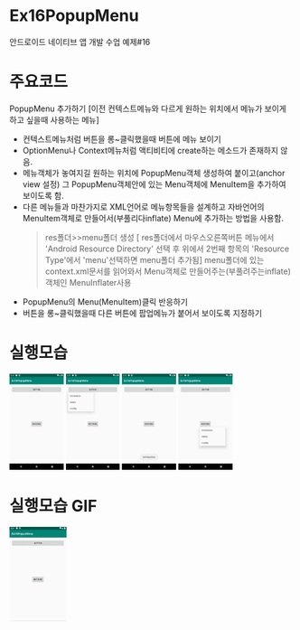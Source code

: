 # Ex16PopupMenu
안드로이드 네이티브 앱 개발 수업 예제#16

# 주요코드
PopupMenu 추가하기 [이전 컨텍스트메뉴와 다르게 원하는 위치에서 메뉴가 보이게 하고 싶을때 사용하는 메뉴]

- 컨텍스트메뉴처럼 버튼을 롱~클릭했을때 버튼에 메뉴 보이기
- OptionMenu나 Context메뉴처럼 액티비티에 create하는 메소드가 존재하지 않음.
- 메뉴객체가 놓여지길 원하는 위치에 PopupMenu객체 생성하여 붙이고(anchor view 설정) 그 PopupMenu객체안에 있는 Menu객체에 MenuItem을 추가하여 보이도록 함.
- 다른 메뉴들과 마찬가지로 XML언어로 메뉴항목들을 설계하고 자바언어의 MenuItem객체로 만들어서(부풀리다inflate) Menu에 추가하는 방법을 사용함.
    > res폴더>>menu폴더 생성 [ res폴더에서 마우스오른쪽버튼 메뉴에서 'Android Resource Directory' 선택 후 위에서 2번째 항목의 'Resource Type'에서 'menu'선택하면 menu폴더 추가됨]
    > menu폴더에 있는 context.xml문서를 읽어와서 Menu객체로 만들어주는(부풀려주는inflate) 객체인 MenuInflater사용
- PopupMenu의 Menu(MenuItem)클릭 반응하기
- 버튼을 롱~클릭했을때 다른 버튼에 팝업메뉴가 붙어서 보이도록 지정하기

# 실행모습
<div>
  <img src="device-2020-02-11-111432.png" width="19%"/>
  <img src="device-2020-02-11-111622.png" width="19%"/>
  <img src="device-2020-02-11-111646.png" width="19%"/>
  <img src="device-2020-02-11-111751.png" width="19%"/>
</div>

# 실행모습 GIF
<div>
  <img src="GIF.gif" width="20%"/>
</div>
